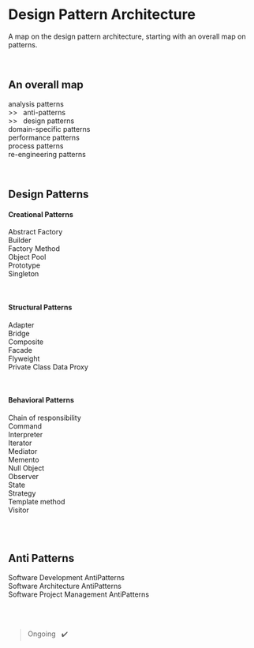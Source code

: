 # Design Pattern Architecture

A map on the design pattern architecture, starting with an overall map on patterns.

<br> 

## An overall map
analysis patterns <br>
\>> &nbsp; anti-patterns <br>
\>> &nbsp; design patterns <br>
domain-specific patterns <br>
performance patterns <br>
process patterns <br>
re-engineering patterns

<br>

## Design Patterns

#### Creational Patterns
Abstract Factory <br>
Builder <br> 
Factory Method <br>
Object Pool <br>
Prototype <br>
Singleton 

<br>

#### Structural Patterns
Adapter <br>
Bridge <br>
Composite <br>
Facade <br>
Flyweight <br>
Private Class Data 
Proxy

<br>

#### Behavioral Patterns
Chain of responsibility  <br>
Command <br>
Interpreter <br>
Iterator <br>
Mediator <br>
Memento <br>
Null Object <br>
Observer <br>
State <br>
Strategy <br>
Template method <br>
Visitor

<br>
<br>

## Anti Patterns
Software Development AntiPatterns <br>
Software Architecture AntiPatterns <br>
Software Project Management AntiPatterns

<br>
<br>

> Ongoing &nbsp; ✔️